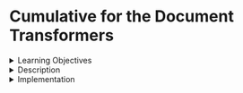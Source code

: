# Cumulative for the Document Transformers
<details><summary>Learning Objectives</summary>

# Learning Objectives for the Document Transformers topic.

### Learning Objectives

After completing this module, associates should be able to:
- Transform documents
- Split, combine, filter, and manipulate documents
 
</details>
<details><summary>Description</summary>

# Description of the Document Transformers topic.

### Document Transformers
When confronted with extensive text, it becomes imperative to partition it into manageable segments. Despite its apparent simplicity, this process entails considerable potential complexity. The goal is to ideally preserve the semantic coherence of text segments, with the definition of "semantically related" contingent upon the nature of the text. This notebook presents various methodologies for achieving this.

On a broader scale, text segmentation operates according to the following principles:

1. Split the text into concise, semantically meaningful units, often at the sentence level.
2. Begin merging these small units into more extensive chunks until a predetermined size is reached, measured by a designated function.
3. Upon reaching this size threshold, designate the chunk as an independent piece of text, then initiate the creation of a new chunk with some overlap to maintain contextual continuity.
This implies that there are two distinct axes for customizing your text segmentation:

- How the text is divided.
- How to determine the chunk size.

</details>
<details><summary>Implementation</summary> 

# Implementation for the Document Transformers topic

### Document Transformers

The default and recommended text segmentation tool is the RecursiveCharacterTextSplitter. This splitter operates on a specified list of characters, attempting to generate chunks by splitting at the first character. If any resulting chunks exceed a defined size, the splitter moves on to the next character and repeats the process. By default, the characters targeted for splitting are ["\n\n", "\n", " ", ""].

Beyond influencing the characters used for splitting, there are additional parameters under your control:

- length_function: Determines how the length of chunks is computed. The default is a character count, but it's common to utilize a token counter.
- chunk_size: Sets the maximum size for your chunks, measured by the specified length function.
- chunk_overlap: Establishes the maximum overlap between consecutive chunks. Introducing some overlap can be beneficial to maintain continuity, resembling a sliding window effect.
- add_start_index: Dictates whether to incorporate the starting position of each chunk within the original document in the metadata.
```python
# split a long document
with open('../../testtext.txt') as f:
    test_text = f.read()

from langchain.text_splitter import RecursiveCharacterTextSplitter

text_splitter = RecursiveCharacterTextSplitter(
    # with a small chunk siz
    chunk_size = 75,
    chunk_overlap  = 15,
    length_function = len,
    add_start_index = True,
)

texts = text_splitter.create_documents([test_text])
print(texts[0])
print(texts[1])
```
</details>
